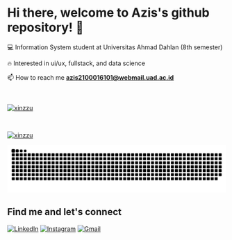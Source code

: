 
# Hi there, welcome to Azis's github repository! 👋 

<p align="left">
 💻 Information System student at Universitas Ahmad Dahlan (8th semester)
</p> 
 <p align="left">
 🔥 Interested in ui/ux, fullstack, and data science
</p>
<p align="left">
 📫 How to reach me <a href="mailto:azis2100016101@webmail.uad.ac.id"><strong>azis2100016101@webmail.uad.ac.id</strong></a>
</p>
<br>

<p align="left">
<a href="https://github.com/xinzzu">
  <img align="center" src="https://github-readme-stats.vercel.app/api?username=xinzzu&rank_icon=github&theme=github_dark" alt="xinzzu" /></p>
<br />
<p align="left"><img align="center" src="https://github-readme-stats.vercel.app/api/top-langs?username=xinzzu&show_icons=true&theme=tokyonight&layout=donut" alt="xinzzu" /></p>
</a>
</p>

![Snake animation](https://raw.githubusercontent.com/Platane/snk/output/github-contribution-grid-snake.svg)

## Find me and let's connect 

<p>
  <a href="https://www.linkedin.com/in/xinzzu/" target="_blank"><img alt="LinkedIn" src="https://img.shields.io/badge/linkedin-%230077B5.svg?&style=for-the-badge&logo=linkedin&logoColor=white" /></a>  
  <a href="https://www.instagram.com/_azisn/" target="_blank"><img alt="Instagram" src="https://img.shields.io/badge/instagram-%23E4405F.svg?&style=for-the-badge&logo=instagram&logoColor=white" /></a> 
  <a href="mailto:azis21000161101@webmail.uad.ac.id" target="_blank"><img alt="Gmail" src="https://img.shields.io/badge/gmail-D14836?&style=for-the-badge&logo=gmail&logoColor=white"/></a> 
</p>
